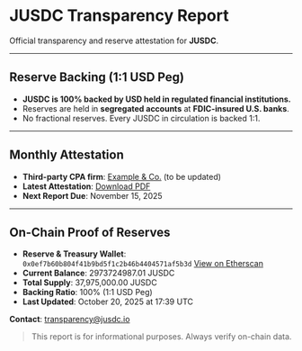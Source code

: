 # JUSDC Transparency Report

Official transparency and reserve attestation for **JUSDC**.

---

## Reserve Backing (1:1 USD Peg)
- **JUSDC is 100% backed by USD held in regulated financial institutions.**
- Reserves are held in **segregated accounts** at **FDIC-insured U.S. banks**.
- No fractional reserves. Every JUSDC in circulation is backed 1:1.

---

## Monthly Attestation
- **Third-party CPA firm**: [Example & Co.](https://example.com) (to be updated)
- **Latest Attestation**: [Download PDF](./attestations/2025-10-attestation.pdf)
- **Next Report Due**: November 15, 2025

---

## On-Chain Proof of Reserves
- **Reserve & Treasury Wallet**: `0x0ef7b60b804f41b9bd5f1c2b46b4404571af5b3d`
  [View on Etherscan](https://etherscan.io/address/0x0ef7b60b804f41b9bd5f1c2b46b4404571af5b3d#tokentxns)
- **Current Balance**: 2973724987.01 JUSDC
- **Total Supply**: 37,975,000.00 JUSDC
- **Backing Ratio**: 100% (1:1 USD Peg)
- **Last Updated**: October 20, 2025 at 17:39 UTC



**Contact**: [transparency@jusdc.io](mailto:transparency@jusdc.io)

> This report is for informational purposes. Always verify on-chain data.
